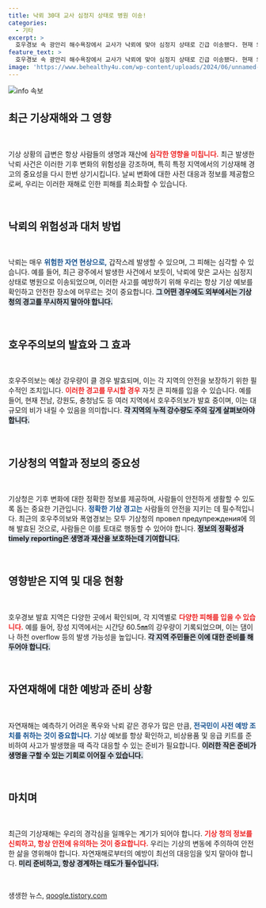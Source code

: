 ```yaml
---
title: 낙뢰 30대 교사 심정지 상태로 병원 이송!
categories:
  - 기타
excerpt: >
  호우경보 속 광안리 해수욕장에서 교사가 낙뢰에 맞아 심정지 상태로 긴급 이송됐다. 현재 의식이 없는 상태지만, 기상 악화에 따른 추가 피해 우려가 커지고 있다.
feature_text: >
  호우경보 속 광안리 해수욕장에서 교사가 낙뢰에 맞아 심정지 상태로 긴급 이송됐다. 현재 의식이 없는 상태지만, 기상 악화에 따른 추가 피해 우려가 커지고 있다.
image: 'https://www.behealthy4u.com/wp-content/uploads/2024/06/unnamed-file.png'
---
```


<p><img src="https://www.behealthy4u.com/wp-content/uploads/2024/06/unnamed-file.png" alt="info 속보" /></p>

<h2 data-ke-size="size26">최근 기상재해와 그 영향</h2>

<p data-ke-size="size16">&nbsp;</p>

<p>기상 상황의 급변은 항상 사람들의 생명과 재산에 <b><span style="color: #ee2323;">심각한 영향을 미칩니다.</span></b> 최근 발생한 낙뢰 사건은 이러한 기후 변화의 위험성을 강조하며, 특히 특정 지역에서의 기상재해 경고의 중요성을 다시 한번 상기시킵니다. 날씨 변화에 대한 사전 대응과 정보를 제공함으로써, 우리는 이러한 재해로 인한 피해를 최소화할 수 있습니다.</p>

<p data-ke-size="size16">&nbsp;</p>

<h2 data-ke-size="size26">낙뢰의 위험성과 대처 방법</h2>

<p data-ke-size="size16">&nbsp;</p>

<p>낙뢰는 매우 <b><span style="color: #1a5490;">위험한 자연 현상으로,</span></b> 갑작스레 발생할 수 있으며, 그 피해는 심각할 수 있습니다. 예를 들어, 최근 광주에서 발생한 사건에서 보듯이, 낙뢰에 맞은 교사는 심정지 상태로 병원으로 이송되었으며, 이러한 사고를 예방하기 위해 우리는 항상 기상 예보를 확인하고 안전한 장소에 머무르는 것이 중요합니다. <b><span style="background-color: #21538527;">그 어떤 경우에도 외부에서는 기상청의 경고를 무시하지 말아야 합니다.</span></b> </p>

<p data-ke-size="size16">&nbsp;</p>

<h2 data-ke-size="size26">호우주의보의 발효와 그 효과</h2>

<p data-ke-size="size16">&nbsp;</p>

<p>호우주의보는 예상 강우량이 클 경우 발효되며, 이는 각 지역의 안전을 보장하기 위한 필수적인 조치입니다. <b><span style="color: #ee2323;">이러한 경고를 무시할 경우</span></b> 자칫 큰 피해를 입을 수 있습니다. 예를 들어, 현재 전남, 강원도, 충청남도 등 여러 지역에서 호우주의보가 발효 중이며, 이는 대규모의 비가 내릴 수 있음을 의미합니다. <b><span style="background-color: #21538527;">각 지역의 누적 강수량도 주의 깊게 살펴보아야 합니다.</span></b></p>

<p data-ke-size="size16">&nbsp;</p>

<h2 data-ke-size="size26">기상청의 역할과 정보의 중요성</h2>

<p data-ke-size="size16">&nbsp;</p>

<p>기상청은 기후 변화에 대한 정확한 정보를 제공하며, 사람들이 안전하게 생활할 수 있도록 돕는 중요한 기관입니다. <b><span style="color: #1a5490;">정확한 기상 경고는</span></b> 사람들의 안전을 지키는 데 필수적입니다. 최근의 호우주의보와 폭염경보는 모두 기상청의 провел предупреждения에 의해 발효된 것으로, 사람들은 이를 토대로 행동할 수 있어야 합니다. <b><span style="background-color: #21538527;">정보의 정확성과 timely reporting은 생명과 재산을 보호하는데 기여합니다.</span></b></p>

<p data-ke-size="size16">&nbsp;</p>

<h2 data-ke-size="size26">영향받은 지역 및 대응 현황</h2>

<p data-ke-size="size16">&nbsp;</p>

<p>호우경보 발효 지역은 다양한 곳에서 확인되며, 각 지역별로 <b><span style="color: #ee2323;">다양한 피해를 입을 수 있습니다.</span></b> 예를 들어, 장성 지역에서는 시간당 60.5㎜의 강우량이 기록되었으며, 이는 댐이나 하천 overflow 등의 발생 가능성을 높입니다. <b><span style="background-color: #21538527;">각 지역 주민들은 이에 대한 준비를 해 두어야 합니다.</span></b></p>

<p data-ke-size="size16">&nbsp;</p>

<h2 data-ke-size="size26">자연재해에 대한 예방과 준비 상황</h2>

<p data-ke-size="size16">&nbsp;</p>

<p>자연재해는 예측하기 어려운 폭우와 낙뢰 같은 경우가 많은 만큼, <b><span style="color: #1a5490;">전국민이 사전 예방 조치를 취하는 것이 중요합니다.</span></b> 기상 예보를 항상 확인하고, 비상용품 및 응급 키트를 준비하여 사고가 발생했을 때 즉각 대응할 수 있는 준비가 필요합니다. <b><span style="background-color: #21538527;">이러한 작은 준비가 생명을 구할 수 있는 기회로 이어질 수 있습니다.</span></b></p>

<p data-ke-size="size16">&nbsp;</p>

<h2 data-ke-size="size26">마치며</h2>

<p data-ke-size="size16">&nbsp;</p>

<p>최근의 기상재해는 우리의 경각심을 일깨우는 계기가 되어야 합니다. <b><span style="color: #ee2323;">기상 청의 정보를 신뢰하고, 항상 안전에 유의하는 것이 중요합니다.</span></b> 우리는 기상의 변동에 주의하여 안전한 삶을 영위해야 합니다. 자연재해로부터의 예방이 최선의 대응임을 잊지 말아야 합니다. <b><span style="background-color: #21538527;">미리 준비하고, 항상 경계하는 태도가 필수입니다.</span></b> </p>

<p data-ke-size="size16">&nbsp;</p>
생생한 뉴스, <a href="https://qoogle.tistory.com" rel="dofollow">qoogle.tistory.com</a>


